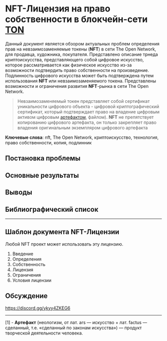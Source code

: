 # NFT-Лицензия на право собственности в блокчейн-сети [TON](https://ton.org)

Данный документ является обзором актуальных проблем определения прав на невзаимозаменяемые токены (__NFT__) в сети The Open Network, для продавца, художника, покупателя. Представлено описание трнеда криптоискусства, представляющего собой цифровое искусство, которое рассматривается как физическое искусство из-за возможности подтвердить право собственности на произведение. Подлинность цифрового искусства может быть подтверждена путем использования __NFT__ или невзаимозаменяемого токена. Представлены возможности и ограничения развития __NFT__-рынка в сети The Open Network.

> Невзаимозаменяемый токен представляет собой сертификат уникальности цифрового объекта - цифровой криптографический сертификат, который подтверждает право на владение цифровым активом цифровым [артефактом](1), файлом). __NFT__ не препятствует копированию цифрового артефакта, он только закрепляет право владения оригинальным экземпляром цифрового артефакта



**Ключевые слова**: nft, The Open Network, криптоискусство, технология, право собственности, копия, подлинник
## Постановка проблемы


## Основные результаты

## Выводы

## Библиографический список

---
## Шаблон документа NFT-Лицензии
Любой NFT проект может использовать эту лицензию.
1. Введение
2. Определения
3. Собственность
4. Лицензия
5. Ограничения
6. Условия лицензии

## Обсуждение
<https://discord.gg/ykyy4ZKEG6>

---
[1] - **Артефакт** (неологизм, от лат. ars — искусство + лат. factus — сделанный, т.е. «сделанный по законам искусства») — продукт творческой деятельности человека.